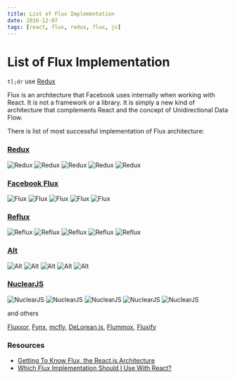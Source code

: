 ```yaml
---
title: List of Flux Implementation
date: 2016-12-07
tags: [react, flux, redux, flux, js]
---
```


# List of Flux Implementation

`tl;dr` use [Redux](https://github.com/reactjs/redux)

Flux is an architecture that Facebook uses internally when working with React.
It is not a framework or a library. It is simply a new kind of architecture
that complements React and the concept of Unidirectional Data Flow.

There is list of most successful implementation of Flux architecture:

### [Redux](https://github.com/reactjs/redux)

![Redux](https://img.shields.io/npm/dt/redux.svg)
![Redux](https://img.shields.io/npm/dm/redux.svg)
![Redux](https://img.shields.io/npm/v/redux.svg)
![Redux](https://img.shields.io/github/stars/reactjs/redux.svg?style=social&label=Stars)
![Redux](https://img.shields.io/github/forks/reactjs/redux.svg?style=social&label=Forks)


### [Facebook Flux](https://github.com/facebook/flux/)

![Flux](https://img.shields.io/npm/dt/reflux.svg)
![Flux](https://img.shields.io/npm/dm/reflux.svg)
![Flux](https://img.shields.io/npm/v/reflux.svg)
![Flux](https://img.shields.io/github/stars/facebook/flux.svg?style=social&label=Stars)
![Flux](https://img.shields.io/github/forks/facebook/flux.svg?style=social&label=Forks)

### [Reflux](https://github.com/reflux/refluxjs)

![Reflux](https://img.shields.io/npm/dt/reflux.svg)
![Reflux](https://img.shields.io/npm/dm/reflux.svg)
![Reflux](https://img.shields.io/npm/v/reflux.svg)
![Reflux](https://img.shields.io/github/stars/reflux/refluxjs.svg?style=social&label=Stars)
![Reflux](https://img.shields.io/github/forks/reflux/refluxjs.svg?style=social&label=Forks)

### [Alt](https://github.com/goatslacker/alt)

![Alt](https://img.shields.io/npm/dt/alt.svg)
![Alt](https://img.shields.io/npm/dm/alt.svg)
![Alt](https://img.shields.io/npm/v/alt.svg)
![Alt](https://img.shields.io/github/stars/goatslacker/alt.svg?style=social&label=Stars)
![Alt](https://img.shields.io/github/forks/goatslacker/alt.svg?style=social&label=Forks)

### [NuclearJS](https://github.com/optimizely/nuclear-js)

![NuclearJS](https://img.shields.io/npm/dt/nuclear-js.svg)
![NuclearJS](https://img.shields.io/npm/dm/nuclear-js.svg)
![NuclearJS](https://img.shields.io/npm/v/nuclear-js.svg)
![NuclearJS](https://img.shields.io/github/stars/optimizely/nuclear-js.svg?style=social&label=Stars)
![NuclearJS](https://img.shields.io/github/forks/optimizely/nuclear-js.svg?style=social&label=Forks)

and others

[Fluxxor](https://github.com/BinaryMuse/fluxxor),
[Fynx](https://github.com/foss-haas/fynx),
[mcfly](https://github.com/kenwheeler/mcfly),
[DeLorean.js](https://github.com/f/delorean),
[Flummox](https://github.com/acdlite/flummox),
[Fluxify](https://github.com/arqex/fluxify)

### Resources

* [Getting To Know Flux, the React.js Architecture](https://scotch.io/tutorials/getting-to-know-flux-the-react-js-architecture)
* [Which Flux Implementation Should I Use With React?](http://jamesknelson.com/which-flux-implementation-should-i-use-with-react/)
